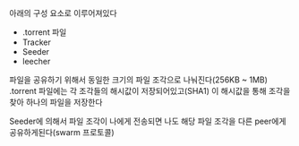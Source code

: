 아래의 구성 요소로 이루어져있다
* .torrent 파일
* Tracker
* Seeder
* leecher

파일을 공유하기 위해서 동일한 크기의 파일 조각으로 나눠진다(256KB ~ 1MB)
.torrent 파일에는 각 조각들의 해시값이 저장되어있고(SHA1)
이 해시값을 통해 조각을 찾아 하나의 파일을 저장한다

Seeder에 의해서 파일 조각이 나에게 전송되면
나도 해당 파일 조각을 다른 peer에게 공유하게된다(swarm 프로토콜)